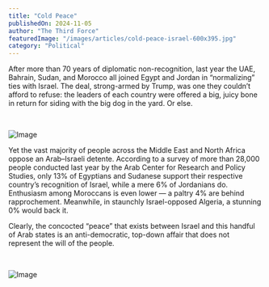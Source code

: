 ```yaml
---
title: "Cold Peace"
publishedOn: 2024-11-05
author: "The Third Force"
featuredImage: "/images/articles/cold-peace-israel-600x395.jpg"
category: "Political"
---
```


After more than 70 years of diplomatic non-recognition, last year the UAE, Bahrain, Sudan, and Morocco all joined Egypt and Jordan in “normalizing” ties with Israel. The deal, strong-armed by Trump, was one they couldn’t afford to refuse: the leaders of each country were offered a big, juicy bone in return for siding with the big dog in the yard. Or else.

‍

![Image](/images/articles/cold-peace-israel-600x395.jpg)‍

Yet the vast majority of people across the Middle East and North Africa oppose an Arab–Israeli detente. According to a survey of more than 28,000 people conducted last year by the Arab Center for Research and Policy Studies, only 13% of Egyptians and Sudanese support their respective country’s recognition of Israel, while a mere 6% of Jordanians do. Enthusiasm among Moroccans is even lower — a paltry 4% are behind rapprochement. Meanwhile, in staunchly Israel-opposed Algeria, a stunning 0% would back it. 

Clearly, the concocted “peace” that exists between Israel and this handful of Arab states is an anti-democratic, top-down affair that does not represent the will of the people.

‍

![Image](/images/articles/nuclear-free-middle-east-600x428.jpg)
